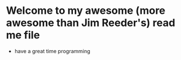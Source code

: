 # Welcome to my awesome (more awesome than Jim Reeder's) read me file
* have a great time programming

